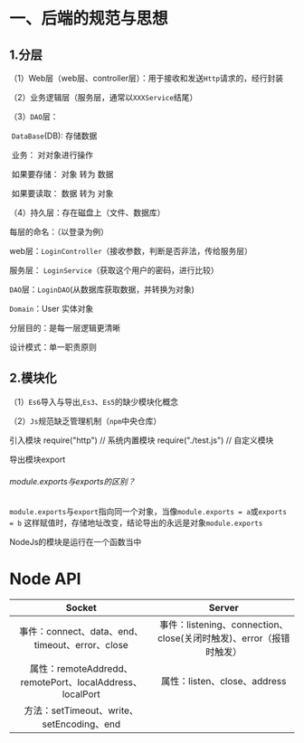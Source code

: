 # 一、后端的规范与思想

## 1.分层

（1）Web层（web层、controller层）：用于接收和发送`Http`请求的，经行封装

（2）业务逻辑层（服务层，通常以`XXXService`结尾）

（3）`DAO`层：

​		`DataBase`(DB): 存储数据

​		业务： 对对象进行操作

​		如果要存储： 对象 转为 数据

​		如果要读取： 数据 转为 对象

（4）持久层：存在磁盘上（文件、数据库）


每层的命名：（以登录为例）

web层：`LoginController`（接收参数，判断是否非法，传给服务层）

服务层： `LoginService`（获取这个用户的密码，进行比较）

`DAO`层：`LoginDAO`(从数据库获取数据，并转换为对象)

`Domain`：User 实体对象


分层目的：是每一层逻辑更清晰

设计模式：单一职责原则

## 2.模块化

（1）`Es6`导入与导出,`Es3`、`Es5`的缺少模块化概念

（2）`Js`规范缺乏管理机制（`npm`中央仓库）

引入模块
require("http")       // 系统内置模块
require("./test.js") // 自定义模块

导出模块export

###### module.exports与exports的区别？

`module.exports`与`export`指向同一个对象，当像`module.exports = a`或`exports = b` 这样赋值时，存储地址改变，结论导出的永远是对象`module.exports`



NodeJs的模块是运行在一个函数当中



# Node API

|                          Socket                          |                            Server                            |
| :------------------------------------------------------: | :----------------------------------------------------------: |
|     事件：connect、data、end、timeout、error、close      | 事件：listening、connection、close(关闭时触发)、error（报错时触发） |
| 属性：remoteAddredd、remotePort、localAddress、localPort |                 属性：listen、close、address                 |
|        方法：setTimeout、write、setEncoding、end         |                                                              |

